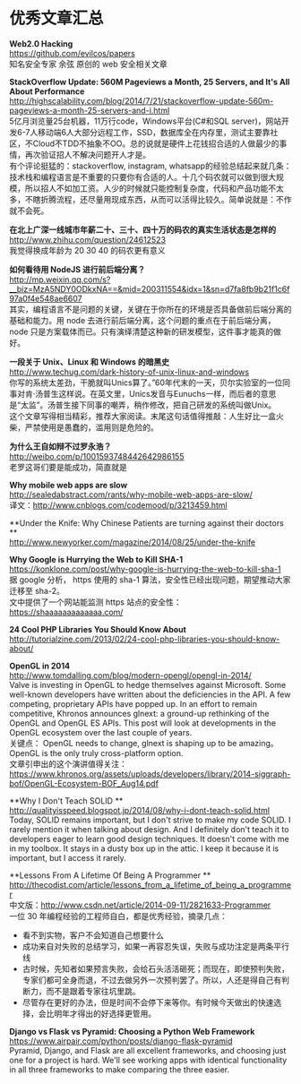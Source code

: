 优秀文章汇总
========

**Web2.0 Hacking**  
https://github.com/evilcos/papers  
知名安全专家 余弦 原创的 web 安全相关文章

**StackOverflow Update: 560M Pageviews a Month, 25 Servers, and It's All About Performance**  
http://highscalability.com/blog/2014/7/21/stackoverflow-update-560m-pageviews-a-month-25-servers-and-i.html  
5亿月浏览量25台机器，11万行code，Windows平台(C#和SQL server)，网站开发6-7人移动端6人大部分远程工作，SSD，数据库全在内存里，测试主要靠社区，不Cloud不TDD不抽象不OO。总的说就是硬件上花钱招合适的人做最少的事情，再次验证招人不解决问题开人才是。  
有个评论挺猛的：stackoverflow, instagram, whatsapp的经验总结起来就几条：技术栈和编程语言是不重要的只要你有合适的人。十几个码农就可以做到很大规模，所以招人不如加工资。人少的时候就只能控制复杂度，代码和产品功能不太多，不瞎折腾流程，还尽量用现成东西，从而可以活得比较久。简单说就是：不作就不会死。

**在北上广深一线城市年薪二十、三十、四十万的码农的真实生活状态是怎样的**
http://www.zhihu.com/question/24612523  
我觉得换成年龄为 20 30 40 的码农更有意义


**如何看待用 NodeJS 进行前后端分离？**  
http://mp.weixin.qq.com/s?__biz=MzA5NDY0ODkxNA==&mid=200311554&idx=1&sn=d7fa8fb9b21f1c6f97a0f4e548ae6607  
其实，编程语言不是问题的关键，关键在于你所在的环境是否具备做前后端分离的基础和能力。用 node 去进行前后端分离，这个问题的重点在于前后端分离，node 只是方案载体而已。只有演绎清楚这种新的研发模型，这件事才能真的做好。

**一段关于 Unix、Linux 和 Windows 的暗黑史**  
http://www.techug.com/dark-history-of-unix-linux-and-windows  
你写的系统太差劲，干脆就叫Unics算了。”60年代末的一天，贝尔实验室的一位同事对肯&middot;汤普生这样说。在英文里，Unics发音与Eunuchs一样，而后者的意思是“太监”。汤普生接下同事的嘲弄，稍作修改，把自己研发的系统叫做Unix。  
这个文章写得相当精彩，推荐大家阅读。末尾这句话值得推敲：人生好比一盒火柴，严禁使用是愚蠢的，滥用则是危险的。

**为什么王自如辩不过罗永浩？**  
http://weibo.com/p/1001593748442642986155  
老罗这哥们要是能成功，简直就是

**Why mobile web apps are slow**  
http://sealedabstract.com/rants/why-mobile-web-apps-are-slow/  
译文：http://www.cnblogs.com/codemood/p/3213459.html  

**Under the Knife: Why Chinese Patients are turning against their doctors **  
http://www.newyorker.com/magazine/2014/08/25/under-the-knife  

**Why Google is Hurrying the Web to Kill SHA-1**  
https://konklone.com/post/why-google-is-hurrying-the-web-to-kill-sha-1  
据 google 分析， https 使用的 sha-1 算法，安全性已经出现问题，期望推动大家迁移至 sha-2。  
文中提供了一个网站能监测 https 站点的安全性： https://shaaaaaaaaaaaaa.com/  

**24 Cool PHP Libraries You Should Know About**  
http://tutorialzine.com/2013/02/24-cool-php-libraries-you-should-know-about/  

**OpenGL in 2014**  
http://www.tomdalling.com/blog/modern-opengl/opengl-in-2014/  
Valve is investing in OpenGL to hedge themselves against Microsoft. Some well-known developers have written about the deficiencies in the API. A few competing, proprietary APIs have popped up. In an effort to remain competitive, Khronos announces glnext: a ground-up rethinking of the OpenGL and OpenGL ES APIs. This post will look at developments in the OpenGL ecosystem over the last couple of years.  
关键点： OpenGL needs to change, glnext is shaping up to be amazing。OpenGL is the only truly cross-platform option.  
文章引申出的这个演讲值得关注： https://www.khronos.org/assets/uploads/developers/library/2014-siggraph-bof/OpenGL-Ecosystem-BOF_Aug14.pdf  

**Why I Don't Teach SOLID **  
http://qualityisspeed.blogspot.jp/2014/08/why-i-dont-teach-solid.html  
Today, SOLID remains important, but I don't strive to make my code SOLID.  I rarely mention it when talking about design.  And I definitely don't teach it to developers eager to learn good design techniques.  It doesn't come with me in my toolbox.  It stays in a dusty box up in the attic.  I keep it because it is important, but I access it rarely.

**Lessons From A Lifetime Of Being A Programmer **  
http://thecodist.com/article/lessons_from_a_lifetime_of_being_a_programmer  
中文版：http://www.csdn.net/article/2014-09-11/2821633-Programmer  
一位 30 年编程经验的工程师自白，都是优秀经验，摘录几点：
- 看不到实物，客户不会知道自己想要什么
- 成功来自对失败的总结学习，如果一再容忍失误，失败与成功注定是两条平行线
- 古时候，先知者如果预言失败，会给石头活活砸死；而现在，即使预判失败，专家们都可全身而退，不过去做另外一次预判罢了。所以，人还是得自己有判断力，而不是跟着专家往坑里跳。
- 尽管存在更好的办法，但是时间不会停下来等你。有时候今天做出的快速选择，会比明年才得出的好选择更管用。

**Django vs Flask vs Pyramid: Choosing a Python Web Framework**  
https://www.airpair.com/python/posts/django-flask-pyramid  
Pyramid, Django, and Flask are all excellent frameworks, and choosing just one for a project is hard. We'll see working apps with identical functionality in all three frameworks to make comparing the three easier. 